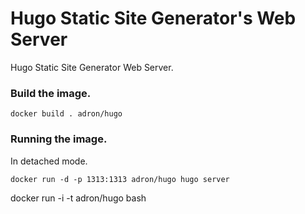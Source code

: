 # Hugo Static Site Generator's Web Server

Hugo Static Site Generator Web Server.


### Build the image.

```
docker build . adron/hugo
```

### Running the image.

In detached mode.

```
docker run -d -p 1313:1313 adron/hugo hugo server
```

docker run -i -t adron/hugo bash